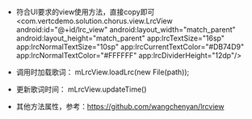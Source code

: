 
- 符合UI要求的view使用方法，直接copy即可
<com.vertcdemo.solution.chorus.view.LrcView
        android:id="@+id/lrc_view"
        android:layout_width="match_parent"
        android:layout_height="match_parent"
        app:lrcTextSize="16sp"
        app:lrcNormalTextSize="10sp"
        app:lrcCurrentTextColor="#DB74D9"
        app:lrcNormalTextColor="#FFFFFF"
        app:lrcDividerHeight="12dp"/>

 - 调用时加载歌词：
    mLrcView.loadLrc(new File(path));

 - 更新歌词时间：
    mLrcView.updateTime()

 - 其他方法属性，参考：https://github.com/wangchenyan/lrcview

